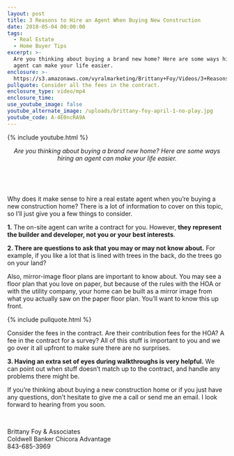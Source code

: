 ```yaml
---
layout: post
title: 3 Reasons to Hire an Agent When Buying New Construction
date: 2018-05-04 00:00:00
tags:
  - Real Estate
  - Home Buyer Tips
excerpt: >-
  Are you thinking about buying a brand new home? Here are some ways hiring an
  agent can make your life easier.
enclosure: >-
  https://s3.amazonaws.com/vyralmarketing/Brittany+Foy/Videos/3+Reasons+to+Hire+an+Agent+When+Buying+New+Construction.mp4
pullquote: Consider all the fees in the contract.
enclosure_type: video/mp4
enclosure_time:
use_youtube_image: false
youtube_alternate_image: /uploads/brittany-foy-april-1-no-play.jpg
youtube_code: A-4E0ncRA9A
---
```


{% include youtube.html %}

<center><em>Are you thinking about buying a brand new home? Here are some ways hiring an agent can make your life easier.</em></center>

&nbsp;

&nbsp;

Why does it make sense to hire a real estate agent when you’re buying a new construction home? There is a lot of information to cover on this topic, so I’ll just give you a few things to consider.

**1.** The on-site agent can write a contract for you. However, **they represent the builder and developer, not you or your best interests**.

**2. There are questions to ask that you may or may not know about.** For example, if you like a lot that is lined with trees in the back, do the trees go on your land?

Also, mirror-image floor plans are important to know about. You may see a floor plan that you love on paper, but because of the rules with the HOA or with the utility company, your home can be built as a mirror image from what you actually saw on the paper floor plan. You’ll want to know this up front.

{% include pullquote.html %}

Consider the fees in the contract. Are their contribution fees for the HOA? A fee in the contract for a survey? All of this stuff is important to you and we go over it all upfront to make sure there are no surprises.

**3. Having an extra set of eyes during walkthroughs is very helpful.** We can point out when stuff doesn’t match up to the contract, and handle any problems there might be.

If you’re thinking about buying a new construction home or if you just have any questions, don’t hesitate to give me a call or send me an email. I look forward to hearing from you soon.

&nbsp;

Brittany Foy & Associates<br>Coldwell Banker Chicora Advantage<br>843-685-3969